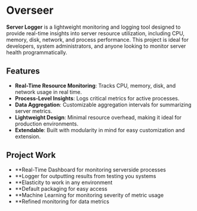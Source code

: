 # Overseer
**Server Logger** is a lightweight monitoring and logging tool designed to provide real-time insights into server resource utilization, including CPU, memory, disk, network, and process performance. This project is ideal for developers, system administrators, and anyone looking to monitor server health programmatically.

## Features

- **Real-Time Resource Monitoring**: Tracks CPU, memory, disk, and network usage in real time.
- **Process-Level Insights**: Logs critical metrics for active processes.
- **Data Aggregation**: Customizable aggregation intervals for summarizing server metrics.
- **Lightweight Design**: Minimal resource overhead, making it ideal for production environments.
- **Extendable**: Built with modularity in mind for easy customization and extension.


## Project Work

- **Real-Time Dashboard for monitoring serverside processes
- **Logger for outputting results from testing you systems
- **Elasticity to work in any environment
- **Default packaging for easy access
- **Machine Learning for monitoring severity of metric usage
- **Refined monitoring for data metrics
